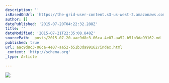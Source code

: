 ```yaml
---
description: ''
isBasedOnUrl: 'https://the-grid-user-content.s3-us-west-2.amazonaws.com/d8ba1e01-655b-4798-871b-25cfbc5f82ff.gif'
author: []
datePublished: '2015-07-20T04:22:32.288Z'
title: ''
dateModified: '2015-07-21T22:35:08.848Z'
sourcePath: _posts/2015-07-20-aac9d8c3-06ca-4e07-aa52-b51b3da99162.md
published: true
url: aac9d8c3-06ca-4e07-aa52-b51b3da99162/index.html
_context: 'http://schema.org'
_type: Article

---
```

![](https://the-grid-user-content.s3-us-west-2.amazonaws.com/d8ba1e01-655b-4798-871b-25cfbc5f82ff.gif)